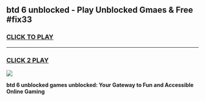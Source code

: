 
## btd 6 unblocked - Play Unblocked Gmaes & Free #fix33
<h3>
<a href="https://news.freeplayer.one?title=btd_6_unblocked&ref=03M">CLICK TO PLAY</a></h3>
<hr>

<h3>
<a href="https://news.freeplayer.one?title=btd_6_unblocked&ref=03M">CLICK 2 PLAY</a>
  
</h3>

<a href="https://news.freeplayer.one?title=btd_6_unblocked&ref=03M"><img src="https://clearcache.store/games.png"></a>


**btd 6 unblocked games unblocked: Your Gateway to Fun and Accessible Online Gaming**
